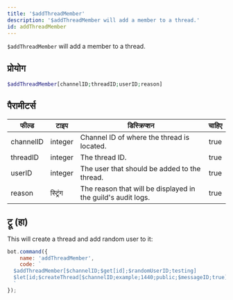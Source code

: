 ```yaml
---
title: '$addThreadMember'
description: '$addThreadMember will add a member to a thread.'
id: addThreadMember
---
```


`$addThreadMember` will add a member to a thread.

## प्रोयोग

```php
$addThreadMember[channelID;threadID;userID;reason]
```

## पैरामीटर्स

| फील्ड     | टाइप     | डिस्क्रिप्शन                                                 | चाहिए |
| --------- | -------- | ------------------------------------------------------------ |:-----:|
| channelID | integer  | Channel ID of where the thread is located.                   | true  |
| threadID  | integer  | The thread ID.                                               | true  |
| userID    | integer  | The user that should be added to the thread.                 | true  |
| reason    | स्ट्रिंग | The reason that will be displayed in the guild's audit logs. | true  |

## ट्रू (हा)

This will create a thread and add random user to it:

```javascript
bot.command({
    name: 'addThreadMember',
    code: `
  $addThreadMember[$channelID;$get[id];$randomUserID;testing]
  $let[id;$createThread[$channelID;example;1440;public;$messageID;true]]  
  `
});
```
